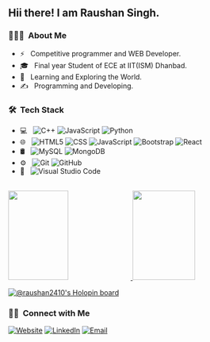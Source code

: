 <h2> Hii there! I am Raushan Singh.</h2>

<h3> 👨🏻‍💻 &nbsp;About Me </h3>

- ⚡ &nbsp; Competitive programmer and WEB Developer.
- 🎓 &nbsp; Final year Student of ECE at IIT(ISM) Dhanbad.
- 🌱 &nbsp; Learning and Exploring the World.
- ✍️ &nbsp; Programming and Developing.

<h3> 🛠 &nbsp;Tech Stack</h3>

- 💻 &nbsp;
  ![C++](https://img.shields.io/badge/-C++-333333?style=flat&logo=C%2B%2B&logoColor=00599C)
  ![JavaScript](https://img.shields.io/badge/-JavaScript-333333?style=flat&logo=javascript)
  ![Python](https://img.shields.io/badge/-Python-333333?style=flat&logo=python)
- 🌐 &nbsp;
  ![HTML5](https://img.shields.io/badge/-HTML5-333333?style=flat&logo=HTML5)
  ![CSS](https://img.shields.io/badge/-CSS-333333?style=flat&logo=CSS3&logoColor=1572B6)
  ![JavaScript](https://img.shields.io/badge/-JavaScript-333333?style=flat&logo=javascript)
  ![Bootstrap](https://img.shields.io/badge/-Bootstrap-333333?style=flat&logo=bootstrap&logoColor=563D7C)
  ![React](https://img.shields.io/badge/-React-333333?style=flat&logo=react)
- 🛢 &nbsp;
  ![MySQL](https://img.shields.io/badge/-MySQL-333333?style=flat&logo=mysql)
  ![MongoDB](https://img.shields.io/badge/M-mongoDB-green)
- ⚙️ &nbsp;
  ![Git](https://img.shields.io/badge/-Git-333333?style=flat&logo=git)
  ![GitHub](https://img.shields.io/badge/-GitHub-333333?style=flat&logo=github)
- 🔧 &nbsp;
  ![Visual Studio Code](https://img.shields.io/badge/-Visual%20Studio%20Code-333333?style=flat&logo=visual-studio-code&logoColor=007ACC)

<br/>

<a href="https://github.com/raushan2410">
  <img height="180em" width = "49%" src="https://github-readme-stats.vercel.app/api?username=raushan2410&count_private=true&show_icons=true"/>
  <img height="180em" width = "50%" src="https://github-readme-stats.vercel.app/api/top-langs/?username=raushan2410&layout=compact"/>
</a>

<br/>

[![@raushan2410's Holopin board](https://holopin.me/raushan2410)](https://holopin.io/@raushan2410)

<h3> 🤝🏻 &nbsp;Connect with Me </h3>
<p>
 <a href="https://raushan2410.github.io/"><img alt="Website" src="https://img.shields.io/badge/Website-https://raushan2410.github.io/-blue?style=flat-square&logo=google-chrome"></a>
<a href="https://www.linkedin.com/in/raushan2410/"><img alt="LinkedIn" src="https://img.shields.io/badge/LinkedIn-Raushan%20Singh-blue?style=flat-square&logo=linkedin"></a>
<a href="mailto:singhraushan2410@gmail.com"><img alt="Email" src="https://img.shields.io/badge/Email-singhraushan2410@gmail.com-blue?style=flat-square&logo=gmail"></a>
</p>
